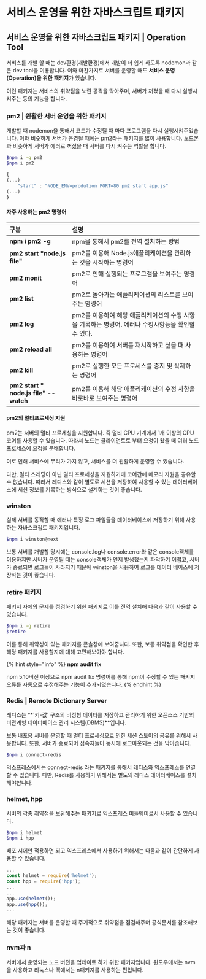 # 서비스 운영을 위한 자바스크립트 패키지

## 서비스 운영을 위한 자바스크립트 패키지 \| Operation Tool 

서비스를 개발 할 때는 dev환경\(개발환경\)에서 개발이 더 쉽게 하도록 nodemon과 같은 dev tool을 이용합니다. 이와 마찬가지로 서버를 운영할 때도 **서비스 운영\(Operation\)을 위한 패키지**가 있습니다.

 이런 패키지는 서비스의 취약점을 노린 공격을 막아주며, 서버가 꺼졌을 때 다시 실행시켜주는 등의 기능을 합니다.

### pm2 \| 원활한 서버 운영을 위한 패키지

 개발할 때 nodemon을 통해서 코드가 수정될 때 마다 프로그램을 다시 실행시켜주었습니다. 이와 비슷하게 서버가 운영될 때에는 pm2라는 패키지를 많이 사용합니다. 노드몬과 비슷하게 서버가 에러로 꺼졌을 때 서버를 다시 켜주는 역할을 합니다.

```bash
$npm i -g pm2
$npm i pm2
```

```javascript
{
(...)
    "start" : "NODE_ENV=prodution PORT=80 pm2 start app.js"
(...)
}
```

####  자주 사용하는 pm2 명령어

| 구분  | 설명  |
| :--- | :--- |
| **npm i pm2 -g** | npm을 통해서 pm2를 전역 설치하는 방법 |
| **pm2 start "node.js file"** | pm2를 이용해 Node.js애플리케이션을 관리하는 것을 시작하는 명령어 |
| **pm2 monit** | pm2로 인해 실행되는 프로그램을 보여주는 명령어  |
| **pm2 list** | pm2로 돌아가는 애플리케이션의 리스트를 보여주는 명령어  |
| **pm2 log** | pm2를 이용하여 해당 애플리케이션의 수정 사항을 기록하는 명령어. 에러나 수정사항등을 확인할 수 있다. |
| **pm2 reload all** | pm2를 이용하여 서버를 재시작하고 싶을 때 사용하는 명령어 |
| **pm2 kill**  | pm2로 실행한 모든 프로세스를 중지 및 삭제하는 명령어  |
| **pm2 start " node.js file" --watch** | pm2를 이용해 해당 애플리케이션의 수정 사항을 바로바로 보여주는 명령어 |

#### pm2의 멀티프로세싱 지원 

 pm2는 서버의 멀티 프로세싱을 지원합니다. 즉 멀티 CPU 기계에서 1개 이상의 CPU 코어를 사용할 수 있습니다. 따라서 노드는 클라이언트로 부터 요청이 왔을 때 여러 노드 프로세스에 요청을 분배합니다.

 이로 인해 서비스에 무리가 가지 않고, 서비스를 더 원활하게 운영할 수 있습니다. 

다만, 멀티 스레딩이 아닌 멀티 프로세싱을 지원하기에 코어간에 메모리 자원을 공유할 수 없습니다. 따라서 레디스와 같이 별도로 세션을 저장하여 사용할 수 있는 데이터베이스에 세션 정보를 기록하는 방식으로 설계하는 것이 좋습니다. 

### winston 

 실제 서버를 동작할 때 에러나 특정 로그 파일들을 데이터베이스에 저장하기 위해 사용하는 자바스크립트 패키지입니다. 

```bash
$npm i winston@next
```

 보통 서버를 개발할 당시에는 console.log나 console.error와 같은 console객체를 이용하지만 서버가 운영될 때는 console객체가 언제 발생했는지 파악하기 어렵고, 서버가 종료되면 로그들이 사라지기 때문에 winston을 사용하여 로그를 데이터 베이스에 저장하는 것이 좋습니다.

### retire 패키지

 패키지 자체의 문제를 점검하기 위한 패키지로 이를 전역 설치해 다음과 같이 사용할 수 있습니다. 

```bash
$npm i -g retire
$retire
```

이를 통해 취약성이 있는 패키지를 콘솔창에 보여줍니다. 또한, 보통 취약점을 확인한 후 해당 패키지를 사용할지에 대해 고민해보아야 합니다. 

{% hint style="info" %}
**npm audit fix**

 npm 5.10버전 이상으로 npm audit fix 명렁어를 통해 npm이 수정할 수 있는 패키지 오류를 자동으로 수정해주는 기능이 추가되었습니다. 
{% endhint %}

### Redis \| Remote Dictionary Server

 레디스는 **'키-값' 구조의 비정형 데이터를 저장하고 관리하기 위한 오픈소스 기반의 비관계형 데이터베이스 관리 시스템\(DBMS\)**입니다.

 보통 배포용 서버를 운영할 때 멀티 프로세싱으로 인한 세션 스토어의 공유를 위해서 사용합니다.  또한, 서버가 종료되어 접속자들이 동시에 로그아웃되는 것을 막아줍니다. 

```bash
$npm i connect-redis 
```

 익스프레스에서는 connect-redis 라는 패키지를 통해서 레디스와 익스프레스를 연결할 수 있습니다. 다만, Redis를 사용하기 위해서는 별도의 레디스 데이터베이스를 설치해야합니다.

### helmet, hpp

 서버의 각종 취약점을 보완해주는 패키지로 익스프레스 미들웨어로서 사용할 수 있습니다.

```bash
$npm i helmet
$npm i hpp
```

 배포 시에만 적용하면 되고 익스프레스에서 사용하기 위해서는 다음과 같이 간단하게 사용할 수 있습니다.

```javascript
...
const helmet = require('helmet');
const hpp = require('hpp');
...
...
app.use(helmet());
app.use(hpp());
...
```

 해당 패키지는 서버를 운영할 때 주기적으로 취약점을 점검해주며 공식문서를 참조해보는 것이 좋습니다.

### nvm과 n

 서버에서 운영되는 노드 버전을 업데이트 하기 위한 패키지입니다. 윈도우에서는 nvm을 사용하고 리눅스나 맥에서는 n패키지를 사용하는 편입니다.

